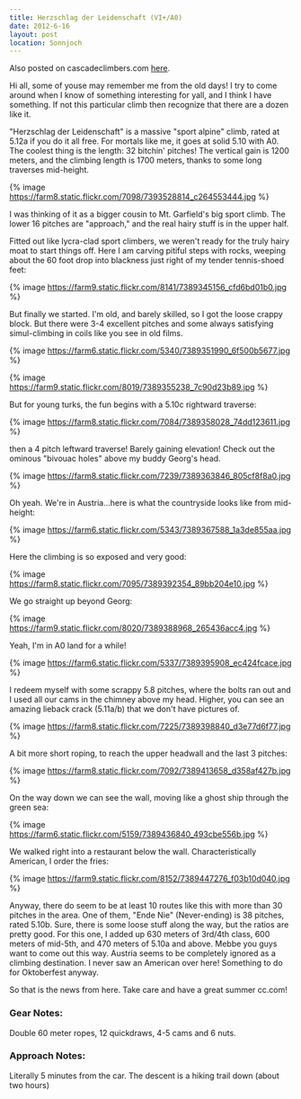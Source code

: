 ```yaml
---
title: Herzschlag der Leidenschaft (VI+/A0)
date: 2012-6-16
layout: post
location: Sonnjoch
---
```


Also posted on cascadeclimbers.com [here](https://cascadeclimbers.com/forum/ubbthreads.php?ubb=showflat&Number=1072660).

Hi all, some of youse may remember me from the old days! I try to come around when I know of something interesting for yall, and I think I have something. If not this particular climb then recognize that there are a dozen like it.

"Herzschlag der Leidenschaft" is a massive "sport alpine" climb, rated at 5.12a if you do it all free. 
For mortals like me, it goes at solid 5.10 with A0. The coolest thing is the length: 32 bitchin' pitches! 
The vertical gain is 1200 meters, and the climbing length is 1700 meters, thanks to some long traverses
mid-height.

{% image https://farm8.static.flickr.com/7098/7393528814_c264553444.jpg %}

I was thinking of it as a bigger cousin to Mt. Garfield's big sport climb. The lower 16 pitches 
are "approach," and the real hairy stuff is in the upper half. 

Fitted out like lycra-clad sport climbers, we weren't ready for the truly hairy moat to start things off. 
Here I am carving pitiful steps with rocks, weeping about the 60 foot drop into blackness just right of my
tender tennis-shoed feet:

{% image https://farm9.static.flickr.com/8141/7389345156_cfd6bd01b0.jpg %}

But finally we started. I'm old, and barely skilled, so I got the loose crappy block. 
But there were 3-4 excellent pitches and some always satisfying simul-climbing in coils like you see in
old films.

{% image https://farm6.static.flickr.com/5340/7389351990_6f500b5677.jpg %}

{% image https://farm9.static.flickr.com/8019/7389355238_7c90d23b89.jpg %}

But for young turks, the fun begins with a 5.10c rightward traverse:

{% image https://farm8.static.flickr.com/7084/7389358028_74dd123611.jpg %}

then a 4 pitch leftward traverse! Barely gaining elevation! Check out the ominous "bivouac holes"
above my buddy Georg's head.

{% image https://farm8.static.flickr.com/7239/7389363846_805cf8f8a0.jpg %}

Oh yeah. We're in Austria...here is what the countryside looks like from mid-height:

{% image https://farm6.static.flickr.com/5343/7389367588_1a3de855aa.jpg %}

Here the climbing is so exposed and very good:

{% image https://farm8.static.flickr.com/7095/7389392354_89bb204e10.jpg %}

We go straight up beyond Georg:

{% image https://farm9.static.flickr.com/8020/7389388968_265436acc4.jpg %}

Yeah, I'm in A0 land for a while!

{% image https://farm6.static.flickr.com/5337/7389395908_ec424fcace.jpg %}

I redeem myself with some scrappy 5.8 pitches, where the bolts ran out and I used all our cams
in the chimney above my head. Higher, you can see an amazing lieback crack (5.11a/b) that we don't have 
pictures of.

{% image https://farm8.static.flickr.com/7225/7389398840_d3e77d6f77.jpg %}

A bit more short roping, to reach the upper headwall and the last 3 pitches:

{% image https://farm8.static.flickr.com/7092/7389413658_d358af427b.jpg %}

On the way down we can see the wall, moving like a ghost ship through the green sea:

{% image https://farm6.static.flickr.com/5159/7389436840_493cbe556b.jpg %}

We walked right into a restaurant below the wall. Characteristically American, I order the fries:

{% image https://farm9.static.flickr.com/8152/7389447276_f03b10d040.jpg %}

Anyway, there do seem to be at least 10 routes like this with more than 30 pitches in the area. One of them, 
"Ende Nie" (Never-ending) is 38 pitches, rated 5.10b. Sure, there is some loose stuff along the way, but
the ratios are pretty good. For this one, I added up 630 meters of 3rd/4th class, 600 meters of mid-5th,
and 470 meters of 5.10a and above. Mebbe you guys want to come out this way. Austria seems to be
completely ignored as a climbing destination. I never saw an American over here! Something to do for
Oktoberfest anyway.

So that is the news from here. Take care and have a great summer cc.com!

### Gear Notes:

Double 60 meter ropes, 12 quickdraws, 4-5 cams and 6 nuts.

### Approach Notes:

Literally 5 minutes from the car. The descent is a hiking trail down (about two hours)

